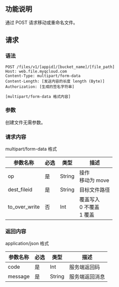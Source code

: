## 功能说明

通过 POST 请求移动或重命名文件。

## 请求

### 语法

```http
POST /files/v1/[appid]/[bucket_name]/[file_path]
Host: web.file.myqcloud.com
Content-Type: multipart/form-data
Content-Length: [发送内容的长度 length (Byte)]
Authorization: [生成的签名字符串]

[multipart/form-data 格式内容]
```

### 参数

创建文件无需参数。

### 请求内容

multipart/form-data 格式

| 参数名称          | 必选   | 类型     | 描述                    |
| ------------- | ---- | ------ | --------------------- |
| op            | 是    | String | 操作<br>移动为 move        |
| dest_fileid   | 是    | String | 目标文件路径                |
| to_over_write | 否    | Int    | 覆盖写入<br>0 不覆盖<br>1 覆盖 |

### 返回内容

application/json 格式

| 参数名称    | 必选   | 类型     | 描述      |
| ------- | ---- | ------ | ------- |
| code    | 是    | Int    | 服务端返回码  |
| message | 是    | String | 服务端返回消息 |